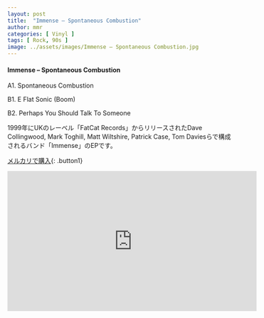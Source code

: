 ```yaml
---
layout: post
title:  "Immense – Spontaneous Combustion"
author: mmr
categories: [ Vinyl ]
tags: [ Rock, 90s ]
image: ../assets/images/Immense – Spontaneous Combustion.jpg
---
```


#### Immense – Spontaneous Combustion

A1. Spontaneous Combustion

B1. E Flat Sonic (Boom)

B2. Perhaps You Should Talk To Someone

1999年にUKのレーベル「FatCat Records」からリリースされたDave Collingwood, Mark Toghill, Matt Wiltshire, Patrick Case, Tom Daviesらで構成されるバンド「Immense」のEPです。

[メルカリで購入](https://jp.mercari.com/item/m96454290820?afid=6142608987){: .button1}


<iframe width="560" height="315" src="https://www.youtube.com/embed/9UOozm_Nih4?si=0zQYHcNPTO6huEfb" title="YouTube video player" frameborder="0" allow="accelerometer; autoplay; clipboard-write; encrypted-media; gyroscope; picture-in-picture; web-share" referrerpolicy="strict-origin-when-cross-origin" allowfullscreen></iframe>